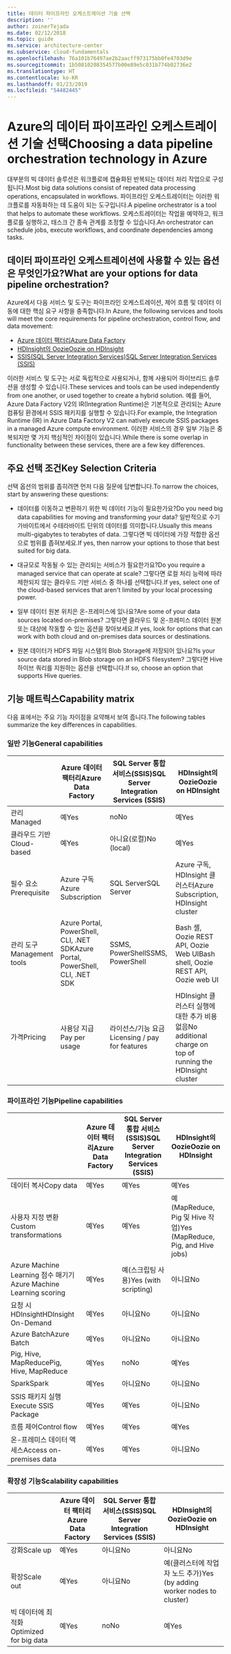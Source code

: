 ```yaml
---
title: 데이터 파이프라인 오케스트레이션 기술 선택
description: ''
author: zoinerTejada
ms.date: 02/12/2018
ms.topic: guide
ms.service: architecture-center
ms.subservice: cloud-fundamentals
ms.openlocfilehash: 76a101b76497ae2b2aacff973175bb0fe4703d9e
ms.sourcegitcommit: 1b50810208354577b00e89e5c031b774b02736e2
ms.translationtype: HT
ms.contentlocale: ko-KR
ms.lasthandoff: 01/23/2019
ms.locfileid: "54482445"
---
```

# <a name="choosing-a-data-pipeline-orchestration-technology-in-azure"></a><span data-ttu-id="ea6ec-102">Azure의 데이터 파이프라인 오케스트레이션 기술 선택</span><span class="sxs-lookup"><span data-stu-id="ea6ec-102">Choosing a data pipeline orchestration technology in Azure</span></span>

<span data-ttu-id="ea6ec-103">대부분의 빅 데이터 솔루션은 워크플로에 캡슐화된 반복되는 데이터 처리 작업으로 구성됩니다.</span><span class="sxs-lookup"><span data-stu-id="ea6ec-103">Most big data solutions consist of repeated data processing operations, encapsulated in workflows.</span></span> <span data-ttu-id="ea6ec-104">파이프라인 오케스트레이터는 이러한 워크플로를 자동화하는 데 도움이 되는 도구입니다.</span><span class="sxs-lookup"><span data-stu-id="ea6ec-104">A pipeline orchestrator is a tool that helps to automate these workflows.</span></span> <span data-ttu-id="ea6ec-105">오케스트레이터는 작업을 예약하고, 워크플로를 실행하고, 태스크 간 종속 관계를 조정할 수 있습니다.</span><span class="sxs-lookup"><span data-stu-id="ea6ec-105">An orchestrator can schedule jobs, execute workflows, and coordinate dependencies among tasks.</span></span>

## <a name="what-are-your-options-for-data-pipeline-orchestration"></a><span data-ttu-id="ea6ec-106">데이터 파이프라인 오케스트레이션에 사용할 수 있는 옵션은 무엇인가요?</span><span class="sxs-lookup"><span data-stu-id="ea6ec-106">What are your options for data pipeline orchestration?</span></span>

<span data-ttu-id="ea6ec-107">Azure에서 다음 서비스 및 도구는 파이프라인 오케스트레이션, 제어 흐름 및 데이터 이동에 대한 핵심 요구 사항을 충족합니다.</span><span class="sxs-lookup"><span data-stu-id="ea6ec-107">In Azure, the following services and tools will meet the core requirements for pipeline orchestration, control flow, and data movement:</span></span>

- [<span data-ttu-id="ea6ec-108">Azure 데이터 팩터리</span><span class="sxs-lookup"><span data-stu-id="ea6ec-108">Azure Data Factory</span></span>](/azure/data-factory/)
- [<span data-ttu-id="ea6ec-109">HDInsight의 Oozie</span><span class="sxs-lookup"><span data-stu-id="ea6ec-109">Oozie on HDInsight</span></span>](/azure/hdinsight/hdinsight-use-oozie-linux-mac)
- [<span data-ttu-id="ea6ec-110">SSIS(SQL Server Integration Services)</span><span class="sxs-lookup"><span data-stu-id="ea6ec-110">SQL Server Integration Services (SSIS)</span></span>](/sql/integration-services/sql-server-integration-services)

<span data-ttu-id="ea6ec-111">이러한 서비스 및 도구는 서로 독립적으로 사용되거나, 함께 사용되어 하이브리드 솔루션을 생성할 수 있습니다.</span><span class="sxs-lookup"><span data-stu-id="ea6ec-111">These services and tools can be used independently from one another, or used together to create a hybrid solution.</span></span> <span data-ttu-id="ea6ec-112">예를 들어, Azure Data Factory V2의 IR(Integration Runtime)은 기본적으로 관리되는 Azure 컴퓨팅 환경에서 SSIS 패키지를 실행할 수 있습니다.</span><span class="sxs-lookup"><span data-stu-id="ea6ec-112">For example, the Integration Runtime (IR) in Azure Data Factory V2 can natively execute SSIS packages in a managed Azure compute environment.</span></span> <span data-ttu-id="ea6ec-113">이러한 서비스의 경우 일부 기능은 중복되지만 몇 가지 핵심적인 차이점이 있습니다.</span><span class="sxs-lookup"><span data-stu-id="ea6ec-113">While there is some overlap in functionality between these services, there are a few key differences.</span></span>

## <a name="key-selection-criteria"></a><span data-ttu-id="ea6ec-114">주요 선택 조건</span><span class="sxs-lookup"><span data-stu-id="ea6ec-114">Key Selection Criteria</span></span>

<span data-ttu-id="ea6ec-115">선택 옵션의 범위를 좁히려면 먼저 다음 질문에 답변합니다.</span><span class="sxs-lookup"><span data-stu-id="ea6ec-115">To narrow the choices, start by answering these questions:</span></span>

- <span data-ttu-id="ea6ec-116">데이터를 이동하고 변환하기 위한 빅 데이터 기능이 필요한가요?</span><span class="sxs-lookup"><span data-stu-id="ea6ec-116">Do you need big data capabilities for moving and transforming your data?</span></span> <span data-ttu-id="ea6ec-117">일반적으로 수기가바이트에서 수테라바이트 단위의 데이터를 의미합니다.</span><span class="sxs-lookup"><span data-stu-id="ea6ec-117">Usually this means multi-gigabytes to terabytes of data.</span></span> <span data-ttu-id="ea6ec-118">그렇다면 빅 데이터에 가장 적합한 옵션으로 범위를 좁혀보세요.</span><span class="sxs-lookup"><span data-stu-id="ea6ec-118">If yes, then narrow your options to those that best suited for big data.</span></span>

- <span data-ttu-id="ea6ec-119">대규모로 작동될 수 있는 관리되는 서비스가 필요한가요?</span><span class="sxs-lookup"><span data-stu-id="ea6ec-119">Do you require a managed service that can operate at scale?</span></span> <span data-ttu-id="ea6ec-120">그렇다면 로컬 처리 능력에 따라 제한되지 않는 클라우드 기반 서비스 중 하나를 선택합니다.</span><span class="sxs-lookup"><span data-stu-id="ea6ec-120">If yes, select one of the cloud-based services that aren't limited by your local processing power.</span></span>

- <span data-ttu-id="ea6ec-121">일부 데이터 원본 위치은 온-프레미스에 있나요?</span><span class="sxs-lookup"><span data-stu-id="ea6ec-121">Are some of your data sources located on-premises?</span></span> <span data-ttu-id="ea6ec-122">그렇다면 클라우드 및 온-프레미스 데이터 원본 또는 대상에 작동할 수 있는 옵션을 찾아보세요.</span><span class="sxs-lookup"><span data-stu-id="ea6ec-122">If yes, look for options that can work with both cloud and on-premises data sources or destinations.</span></span>

- <span data-ttu-id="ea6ec-123">원본 데이터가 HDFS 파일 시스템의 Blob Storage에 저장되어 있나요?</span><span class="sxs-lookup"><span data-stu-id="ea6ec-123">Is your source data stored in Blob storage on an HDFS filesystem?</span></span> <span data-ttu-id="ea6ec-124">그렇다면 Hive 하이브 쿼리를 지원하는 옵션을 선택합니다.</span><span class="sxs-lookup"><span data-stu-id="ea6ec-124">If so, choose an option that supports Hive queries.</span></span>

## <a name="capability-matrix"></a><span data-ttu-id="ea6ec-125">기능 매트릭스</span><span class="sxs-lookup"><span data-stu-id="ea6ec-125">Capability matrix</span></span>

<span data-ttu-id="ea6ec-126">다음 표에서는 주요 기능 차이점을 요약해서 보여 줍니다.</span><span class="sxs-lookup"><span data-stu-id="ea6ec-126">The following tables summarize the key differences in capabilities.</span></span>

### <a name="general-capabilities"></a><span data-ttu-id="ea6ec-127">일반 기능</span><span class="sxs-lookup"><span data-stu-id="ea6ec-127">General capabilities</span></span>

| | <span data-ttu-id="ea6ec-128">Azure 데이터 팩터리</span><span class="sxs-lookup"><span data-stu-id="ea6ec-128">Azure Data Factory</span></span> | <span data-ttu-id="ea6ec-129">SQL Server 통합 서비스(SSIS)</span><span class="sxs-lookup"><span data-stu-id="ea6ec-129">SQL Server Integration Services (SSIS)</span></span> | <span data-ttu-id="ea6ec-130">HDInsight의 Oozie</span><span class="sxs-lookup"><span data-stu-id="ea6ec-130">Oozie on HDInsight</span></span>
| --- | --- | --- | --- |
| <span data-ttu-id="ea6ec-131">관리</span><span class="sxs-lookup"><span data-stu-id="ea6ec-131">Managed</span></span> | <span data-ttu-id="ea6ec-132">예</span><span class="sxs-lookup"><span data-stu-id="ea6ec-132">Yes</span></span> | <span data-ttu-id="ea6ec-133">no</span><span class="sxs-lookup"><span data-stu-id="ea6ec-133">No</span></span> | <span data-ttu-id="ea6ec-134">예</span><span class="sxs-lookup"><span data-stu-id="ea6ec-134">Yes</span></span> |
| <span data-ttu-id="ea6ec-135">클라우드 기반</span><span class="sxs-lookup"><span data-stu-id="ea6ec-135">Cloud-based</span></span> | <span data-ttu-id="ea6ec-136">예</span><span class="sxs-lookup"><span data-stu-id="ea6ec-136">Yes</span></span> | <span data-ttu-id="ea6ec-137">아니요(로컬)</span><span class="sxs-lookup"><span data-stu-id="ea6ec-137">No (local)</span></span> | <span data-ttu-id="ea6ec-138">예</span><span class="sxs-lookup"><span data-stu-id="ea6ec-138">Yes</span></span> |
| <span data-ttu-id="ea6ec-139">필수 요소</span><span class="sxs-lookup"><span data-stu-id="ea6ec-139">Prerequisite</span></span> | <span data-ttu-id="ea6ec-140">Azure 구독</span><span class="sxs-lookup"><span data-stu-id="ea6ec-140">Azure Subscription</span></span> | <span data-ttu-id="ea6ec-141">SQL Server</span><span class="sxs-lookup"><span data-stu-id="ea6ec-141">SQL Server</span></span>  | <span data-ttu-id="ea6ec-142">Azure 구독, HDInsight 클러스터</span><span class="sxs-lookup"><span data-stu-id="ea6ec-142">Azure Subscription, HDInsight cluster</span></span> |
| <span data-ttu-id="ea6ec-143">관리 도구</span><span class="sxs-lookup"><span data-stu-id="ea6ec-143">Management tools</span></span> | <span data-ttu-id="ea6ec-144">Azure Portal, PowerShell, CLI, .NET SDK</span><span class="sxs-lookup"><span data-stu-id="ea6ec-144">Azure Portal, PowerShell, CLI, .NET SDK</span></span> | <span data-ttu-id="ea6ec-145">SSMS, PowerShell</span><span class="sxs-lookup"><span data-stu-id="ea6ec-145">SSMS, PowerShell</span></span> | <span data-ttu-id="ea6ec-146">Bash 셸, Oozie REST API, Oozie Web UI</span><span class="sxs-lookup"><span data-stu-id="ea6ec-146">Bash shell, Oozie REST API, Oozie web UI</span></span> |
| <span data-ttu-id="ea6ec-147">가격</span><span class="sxs-lookup"><span data-stu-id="ea6ec-147">Pricing</span></span> | <span data-ttu-id="ea6ec-148">사용당 지급</span><span class="sxs-lookup"><span data-stu-id="ea6ec-148">Pay per usage</span></span> | <span data-ttu-id="ea6ec-149">라이선스/기능 요금</span><span class="sxs-lookup"><span data-stu-id="ea6ec-149">Licensing / pay for features</span></span> | <span data-ttu-id="ea6ec-150">HDInsight 클러스터 실행에 대한 추가 비용 없음</span><span class="sxs-lookup"><span data-stu-id="ea6ec-150">No additional charge on top of running the HDInsight cluster</span></span> |

### <a name="pipeline-capabilities"></a><span data-ttu-id="ea6ec-151">파이프라인 기능</span><span class="sxs-lookup"><span data-stu-id="ea6ec-151">Pipeline capabilities</span></span>

| | <span data-ttu-id="ea6ec-152">Azure 데이터 팩터리</span><span class="sxs-lookup"><span data-stu-id="ea6ec-152">Azure Data Factory</span></span> | <span data-ttu-id="ea6ec-153">SQL Server 통합 서비스(SSIS)</span><span class="sxs-lookup"><span data-stu-id="ea6ec-153">SQL Server Integration Services (SSIS)</span></span> | <span data-ttu-id="ea6ec-154">HDInsight의 Oozie</span><span class="sxs-lookup"><span data-stu-id="ea6ec-154">Oozie on HDInsight</span></span>
| --- | --- | --- | --- |
| <span data-ttu-id="ea6ec-155">데이터 복사</span><span class="sxs-lookup"><span data-stu-id="ea6ec-155">Copy data</span></span> | <span data-ttu-id="ea6ec-156">예</span><span class="sxs-lookup"><span data-stu-id="ea6ec-156">Yes</span></span> | <span data-ttu-id="ea6ec-157">예</span><span class="sxs-lookup"><span data-stu-id="ea6ec-157">Yes</span></span> | <span data-ttu-id="ea6ec-158">예</span><span class="sxs-lookup"><span data-stu-id="ea6ec-158">Yes</span></span> |
| <span data-ttu-id="ea6ec-159">사용자 지정 변환</span><span class="sxs-lookup"><span data-stu-id="ea6ec-159">Custom transformations</span></span> | <span data-ttu-id="ea6ec-160">예</span><span class="sxs-lookup"><span data-stu-id="ea6ec-160">Yes</span></span> | <span data-ttu-id="ea6ec-161">예</span><span class="sxs-lookup"><span data-stu-id="ea6ec-161">Yes</span></span> | <span data-ttu-id="ea6ec-162">예(MapReduce, Pig 및 Hive 작업)</span><span class="sxs-lookup"><span data-stu-id="ea6ec-162">Yes (MapReduce, Pig, and Hive jobs)</span></span> |
| <span data-ttu-id="ea6ec-163">Azure Machine Learning 점수 매기기</span><span class="sxs-lookup"><span data-stu-id="ea6ec-163">Azure Machine Learning scoring</span></span> | <span data-ttu-id="ea6ec-164">예</span><span class="sxs-lookup"><span data-stu-id="ea6ec-164">Yes</span></span> | <span data-ttu-id="ea6ec-165">예(스크립팅 사용)</span><span class="sxs-lookup"><span data-stu-id="ea6ec-165">Yes (with scripting)</span></span> | <span data-ttu-id="ea6ec-166">아니요</span><span class="sxs-lookup"><span data-stu-id="ea6ec-166">No</span></span> |
| <span data-ttu-id="ea6ec-167">요청 시 HDInsight</span><span class="sxs-lookup"><span data-stu-id="ea6ec-167">HDInsight On-Demand</span></span> | <span data-ttu-id="ea6ec-168">예</span><span class="sxs-lookup"><span data-stu-id="ea6ec-168">Yes</span></span> | <span data-ttu-id="ea6ec-169">아니요</span><span class="sxs-lookup"><span data-stu-id="ea6ec-169">No</span></span> | <span data-ttu-id="ea6ec-170">아니요</span><span class="sxs-lookup"><span data-stu-id="ea6ec-170">No</span></span> |
| <span data-ttu-id="ea6ec-171">Azure Batch</span><span class="sxs-lookup"><span data-stu-id="ea6ec-171">Azure Batch</span></span> | <span data-ttu-id="ea6ec-172">예</span><span class="sxs-lookup"><span data-stu-id="ea6ec-172">Yes</span></span> | <span data-ttu-id="ea6ec-173">아니요</span><span class="sxs-lookup"><span data-stu-id="ea6ec-173">No</span></span> | <span data-ttu-id="ea6ec-174">아니요</span><span class="sxs-lookup"><span data-stu-id="ea6ec-174">No</span></span> |
| <span data-ttu-id="ea6ec-175">Pig, Hive, MapReduce</span><span class="sxs-lookup"><span data-stu-id="ea6ec-175">Pig, Hive, MapReduce</span></span> | <span data-ttu-id="ea6ec-176">예</span><span class="sxs-lookup"><span data-stu-id="ea6ec-176">Yes</span></span> | <span data-ttu-id="ea6ec-177">no</span><span class="sxs-lookup"><span data-stu-id="ea6ec-177">No</span></span> | <span data-ttu-id="ea6ec-178">예</span><span class="sxs-lookup"><span data-stu-id="ea6ec-178">Yes</span></span> |
| <span data-ttu-id="ea6ec-179">Spark</span><span class="sxs-lookup"><span data-stu-id="ea6ec-179">Spark</span></span> | <span data-ttu-id="ea6ec-180">예</span><span class="sxs-lookup"><span data-stu-id="ea6ec-180">Yes</span></span> | <span data-ttu-id="ea6ec-181">아니요</span><span class="sxs-lookup"><span data-stu-id="ea6ec-181">No</span></span> | <span data-ttu-id="ea6ec-182">아니요</span><span class="sxs-lookup"><span data-stu-id="ea6ec-182">No</span></span> |
| <span data-ttu-id="ea6ec-183">SSIS 패키지 실행</span><span class="sxs-lookup"><span data-stu-id="ea6ec-183">Execute SSIS Package</span></span> | <span data-ttu-id="ea6ec-184">예</span><span class="sxs-lookup"><span data-stu-id="ea6ec-184">Yes</span></span> | <span data-ttu-id="ea6ec-185">예</span><span class="sxs-lookup"><span data-stu-id="ea6ec-185">Yes</span></span> | <span data-ttu-id="ea6ec-186">아니요</span><span class="sxs-lookup"><span data-stu-id="ea6ec-186">No</span></span> |
| <span data-ttu-id="ea6ec-187">흐름 제어</span><span class="sxs-lookup"><span data-stu-id="ea6ec-187">Control flow</span></span> | <span data-ttu-id="ea6ec-188">예</span><span class="sxs-lookup"><span data-stu-id="ea6ec-188">Yes</span></span> | <span data-ttu-id="ea6ec-189">예</span><span class="sxs-lookup"><span data-stu-id="ea6ec-189">Yes</span></span> | <span data-ttu-id="ea6ec-190">예</span><span class="sxs-lookup"><span data-stu-id="ea6ec-190">Yes</span></span> |
| <span data-ttu-id="ea6ec-191">온-프레미스 데이터 액세스</span><span class="sxs-lookup"><span data-stu-id="ea6ec-191">Access on-premises data</span></span> | <span data-ttu-id="ea6ec-192">예</span><span class="sxs-lookup"><span data-stu-id="ea6ec-192">Yes</span></span> | <span data-ttu-id="ea6ec-193">예</span><span class="sxs-lookup"><span data-stu-id="ea6ec-193">Yes</span></span> | <span data-ttu-id="ea6ec-194">아니요</span><span class="sxs-lookup"><span data-stu-id="ea6ec-194">No</span></span> |

### <a name="scalability-capabilities"></a><span data-ttu-id="ea6ec-195">확장성 기능</span><span class="sxs-lookup"><span data-stu-id="ea6ec-195">Scalability capabilities</span></span>

| | <span data-ttu-id="ea6ec-196">Azure 데이터 팩터리</span><span class="sxs-lookup"><span data-stu-id="ea6ec-196">Azure Data Factory</span></span> | <span data-ttu-id="ea6ec-197">SQL Server 통합 서비스(SSIS)</span><span class="sxs-lookup"><span data-stu-id="ea6ec-197">SQL Server Integration Services (SSIS)</span></span> | <span data-ttu-id="ea6ec-198">HDInsight의 Oozie</span><span class="sxs-lookup"><span data-stu-id="ea6ec-198">Oozie on HDInsight</span></span>
| --- | --- | --- | --- |
| <span data-ttu-id="ea6ec-199">강화</span><span class="sxs-lookup"><span data-stu-id="ea6ec-199">Scale up</span></span> | <span data-ttu-id="ea6ec-200">예</span><span class="sxs-lookup"><span data-stu-id="ea6ec-200">Yes</span></span> | <span data-ttu-id="ea6ec-201">아니요</span><span class="sxs-lookup"><span data-stu-id="ea6ec-201">No</span></span> | <span data-ttu-id="ea6ec-202">아니요</span><span class="sxs-lookup"><span data-stu-id="ea6ec-202">No</span></span> |
| <span data-ttu-id="ea6ec-203">확장</span><span class="sxs-lookup"><span data-stu-id="ea6ec-203">Scale out</span></span> | <span data-ttu-id="ea6ec-204">예</span><span class="sxs-lookup"><span data-stu-id="ea6ec-204">Yes</span></span> | <span data-ttu-id="ea6ec-205">아니요</span><span class="sxs-lookup"><span data-stu-id="ea6ec-205">No</span></span> | <span data-ttu-id="ea6ec-206">예(클러스터에 작업자 노드 추가)</span><span class="sxs-lookup"><span data-stu-id="ea6ec-206">Yes (by adding worker nodes to cluster)</span></span> |
| <span data-ttu-id="ea6ec-207">빅 데이터에 최적화</span><span class="sxs-lookup"><span data-stu-id="ea6ec-207">Optimized for big data</span></span> | <span data-ttu-id="ea6ec-208">예</span><span class="sxs-lookup"><span data-stu-id="ea6ec-208">Yes</span></span> | <span data-ttu-id="ea6ec-209">no</span><span class="sxs-lookup"><span data-stu-id="ea6ec-209">No</span></span> | <span data-ttu-id="ea6ec-210">예</span><span class="sxs-lookup"><span data-stu-id="ea6ec-210">Yes</span></span> |

